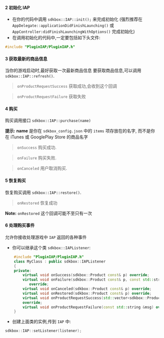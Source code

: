 

#### 2 初始化 IAP
* 在你的代码中调用 `sdkbox::IAP::init();` 来完成初始化 (强烈推荐在 `AppDelegate::applicationDidFinishLaunching()` 或 `AppController:didFinishLaunchingWithOptions()` 完成初始化)
* 在调用初始化的代码中,一定要包括如下头文件:
```cpp
#include "PluginIAP/PluginIAP.h"
```

#### 3 获取最新的商品信息
当你的游戏启动时,最好获取一次最新商品信息
要获取商品信息,可以调用 `sdkbox::IAP::refresh()`.

> `onProductRequestSuccess` 获取成功,会收到这个回调

> `onProductRequestFailure` 获取失败

#### 4 购买
购买调用接口 `sdkbox::IAP::purchase(name)`

__提示:__ __name__ 是你在 `sdkbox_config.json` 中的 `items` 项存放在的名字, 而不是你在 iTunes 或 GooglePlay Store 的商品名字

> `onSuccess` 购买成功.

> `onFailure` 购买失败.

> `onCanceled` 用户取消购买.

#### 5 恢复购买
恢复购买调用 `sdkbox::IAP::restore()`.

> `onRestored` 恢复成功

__Note:__ `onRestored` 这个回调可能不至只有一次

#### 6 处理购买事件
允许你接收处理游戏中 `IAP` 返回的各种事件

* 你可以继承这个类 `sdkbox::IAPListener`:
```cpp
    #include "PluginIAP/PluginIAP.h"
    class MyClass : public sdkbox::IAPListener
    {
    private:
        virtual void onSuccess(sdkbox::Product const& p) override;
        virtual void onFailure(sdkbox::Product const& p, const std::string &msg)
           override;
        virtual void onCanceled(sdkbox::Product const& p) override;
        virtual void onRestored(sdkbox::Product const& p) override;
        virtual void onProductRequestSuccess(std::vector<sdkbox::Product> const &products)
        override;
        virtual void onProductRequestFailure(const std::string &msg) override;
    }
```

* 创建上面类的实例,传到 `IAP` 中:
```cpp
sdkbox::IAP::setListener(listener);
```
